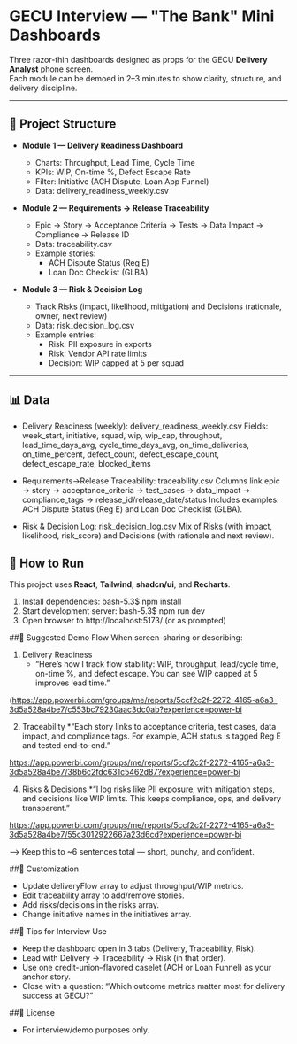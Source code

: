 # GECU Interview — "The Bank" Mini Dashboards

Three razor-thin dashboards designed as props for the GECU **Delivery Analyst** phone screen.  
Each module can be demoed in 2–3 minutes to show clarity, structure, and delivery discipline.

---

## 📂 Project Structure
- **Module 1 — Delivery Readiness Dashboard**  
  - Charts: Throughput, Lead Time, Cycle Time  
  - KPIs: WIP, On-time %, Defect Escape Rate  
  - Filter: Initiative (ACH Dispute, Loan App Funnel)
  - Data: delivery_readiness_weekly.csv

- **Module 2 — Requirements → Release Traceability**  
  - Epic → Story → Acceptance Criteria → Tests → Data Impact → Compliance → Release ID
  - Data: traceability.csv  
  - Example stories:
    - ACH Dispute Status (Reg E)
    - Loan Doc Checklist (GLBA)

- **Module 3 — Risk & Decision Log**  
  - Track Risks (impact, likelihood, mitigation) and Decisions (rationale, owner, next review)
  - Data: risk_decision_log.csv 
  - Example entries:
    - Risk: PII exposure in exports  
    - Risk: Vendor API rate limits  
    - Decision: WIP capped at 5 per squad

---

## 📊 Data

- Delivery Readiness (weekly): delivery_readiness_weekly.csv
Fields: week_start, initiative, squad, wip, wip_cap, throughput, lead_time_days_avg, cycle_time_days_avg, on_time_deliveries, on_time_percent, defect_count, defect_escape_count, defect_escape_rate, blocked_items

- Requirements→Release Traceability: traceability.csv
Columns link epic → story → acceptance_criteria → test_cases → data_impact → compliance_tags → release_id/release_date/status
Includes examples: ACH Dispute Status (Reg E) and Loan Doc Checklist (GLBA).

- Risk & Decision Log: risk_decision_log.csv
Mix of Risks (with impact, likelihood, risk_score) and Decisions (with rationale and next review).

## 🚀 How to Run
This project uses **React**, **Tailwind**, **shadcn/ui**, and **Recharts**.

1. Install dependencies:
   bash-5.3$ npm install
2. Start development server:
   bash-5.3$ npm run dev
3. Open browser to http://localhost:5173/ (or as prompted)

##🎤 Suggested Demo Flow
When screen-sharing or describing:

1. Delivery Readiness
   * “Here’s how I track flow stability: WIP, throughput, lead/cycle time, on-time %, and defect escape. You can see WIP capped at 5 improves lead time.”

(https://app.powerbi.com/groups/me/reports/5ccf2c2f-2272-4165-a6a3-3d5a528a4be7/c553bc79230aac3dc0ab?experience=power-bi

2. Traceability
   *“Each story links to acceptance criteria, test cases, data impact, and compliance tags. For example, ACH status is tagged Reg E and tested end-to-end.”

https://app.powerbi.com/groups/me/reports/5ccf2c2f-2272-4165-a6a3-3d5a528a4be7/38b6c2fdc631c5462d87?experience=power-bi

4. Risks & Decisions
   *“I log risks like PII exposure, with mitigation steps, and decisions like WIP limits. This keeps compliance, ops, and delivery transparent.”

https://app.powerbi.com/groups/me/reports/5ccf2c2f-2272-4165-a6a3-3d5a528a4be7/55c3012922667a23d6cd?experience=power-bi

--> Keep this to ~6 sentences total — short, punchy, and confident.

##🧩 Customization
- Update deliveryFlow array to adjust throughput/WIP metrics.
- Edit traceability array to add/remove stories.
- Add risks/decisions in the risks array.
- Change initiative names in the initiatives array.

##📌 Tips for Interview Use
- Keep the dashboard open in 3 tabs (Delivery, Traceability, Risk).
- Lead with Delivery → Traceability → Risk (in that order).
- Use one credit-union–flavored caselet (ACH or Loan Funnel) as your anchor story.
- Close with a question: “Which outcome metrics matter most for delivery success at GECU?”

##📄 License
- For interview/demo purposes only.
